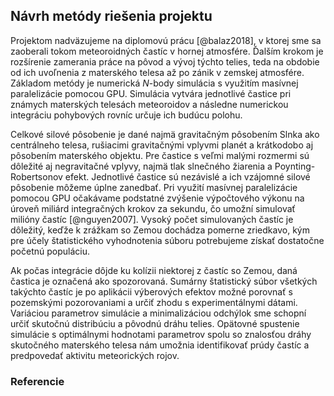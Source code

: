 ## Návrh metódy riešenia projektu
Projektom nadväzujeme na diplomovú prácu [@balaz2018], v ktorej sme sa zaoberali tokom meteoroidných
častíc v hornej atmosfére. Ďalším krokom je rozšírenie zamerania práce na pôvod a vývoj týchto telies,
teda na obdobie od ich uvoľnenia z materského telesa až po zánik v zemskej atmosfére.
Základom metódy je numerická $N$-body simulácia s využitím masívnej paralelizácie pomocou GPU.
Simulácia vytvára jednotlivé častice pri známych materských telesách meteoroidov
a následne numerickou integráciu pohybových rovníc určuje ich budúcu polohu.

Celkové silové pôsobenie je dané najmä gravitačným pôsobením Slnka ako centrálneho telesa,
rušiacimi gravitačnými vplyvmi planét a krátkodobo aj pôsobením materského objektu.
Pre častice s veľmi malými rozmermi sú dôležité aj negravitačné vplyvy, najmä
tlak slnečného žiarenia a Poynting-Robertsonov efekt.
Jednotlivé častice sú nezávislé a ich vzájomné silové pôsobenie môžeme úplne zanedbať.
Pri využití masívnej paralelizácie pomocou GPU očakávame podstatné zvýšenie výpočtového výkonu
na úroveň miliárd integračných krokov za sekundu, čo umožní simulovať milióny častíc [@nguyen2007].
Vysoký počet simulovaných častíc je dôležitý, keďže k zrážkam so Zemou dochádza pomerne zriedkavo,
kým pre účely štatistického vyhodnotenia súboru potrebujeme získať dostatočne početnú populáciu.

Ak počas integrácie dôjde ku kolízii niektorej z častíc so Zemou, daná častica je označená ako
spozorovaná. Sumárny štatistický súbor všetkých takýchto častíc je po aplikácii výberových efektov
možné porovnať s pozemskými pozorovaniami a určiť zhodu s experimentálnymi dátami. Variáciou parametrov
simulácie a minimalizáciou odchýlok sme schopní určiť skutočnú distribúciu a pôvodnú dráhu telies.
Opätovné spustenie simulácie s optimálnymi hodnotami parametrov spolu so znalosťou dráhy skutočného
materského telesa nám umožnia identifikovať prúdy častíc a predpovedať aktivitu meteorických rojov.

### Referencie
